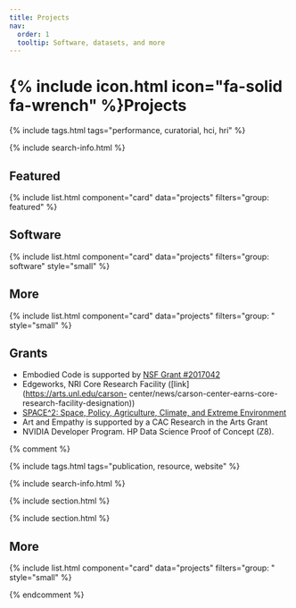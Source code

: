 ```yaml
---
title: Projects
nav:
  order: 1
  tooltip: Software, datasets, and more
---
```


# {% include icon.html icon="fa-solid fa-wrench" %}Projects

{% include tags.html tags="performance, curatorial, hci, hri" %}

{% include search-info.html %}

## Featured

{% include list.html component="card" data="projects" filters="group: featured" %}

## Software

{% include list.html component="card" data="projects" filters="group: software" style="small" %}

## More

<!-- {% include list.html component="card" data="projects" filters="group: " style="small" %} -->
{% include list.html component="card" data="projects" filters="group: " style="small" %}

## Grants

- Embodied Code is supported by [NSF Grant #2017042](https://nsf.gov/awardsearch/showAward?AWD_ID=2017042)
- Edgeworks, NRI Core Research Facility ([link](https://arts.unl.edu/carson-
center/news/carson-center-earns-core-research-facility-designation))
- [SPACE^2: Space, Policy, Agriculture, Climate, and Extreme Environment](https://bse.unl.edu/space2)
- Art and Empathy is supported by a CAC Research in the Arts Grant
- NVIDIA Developer Program. HP Data Science Proof of Concept (Z8).

{% comment %}

{% include tags.html tags="publication, resource, website" %}

{% include search-info.html %}

{% include section.html %}

{% include section.html %}

## More

{% include list.html component="card" data="projects" filters="group: " style="small" %}

{% endcomment %}